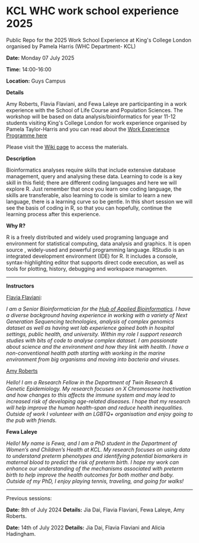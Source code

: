 # KCL WHC work school experience 2025
Public Repo for the 2025 Work School Experience at King's College London organised by Pamela Harris (WHC Department- KCL)

**Date:** Monday 07 July 2025

**Time:** 14:00-16:00

**Location:** Guys Campus 



**Details**

Amy Roberts, Flavia Flaviani, and Fewa Laleye are participanting in a work experience with the School of Life Course and Population Sciences. 
The workshop will be based on data analysis/bioinformatics for year 11-12 students visiting King's College London for work experience organised by Pamela Taylor-Harris and you can read about the [Work Experience Programme here](https://www.kcl.ac.uk/school-work-experience-programme-an-interview-with-pamela-taylor-harris-slcps-technical-manager)

Please visit the [Wiki page](https://github.com/flacchy/KCL_WHC_work_school_experience_2025/wiki) to access the materials.





**Description**

Bioinformatics analyses require skills that include extensive database management, query and analysing these data. Learning to code is a key skill in this field; there are different coding languages and here we will explore R. Just remember that once you learn one coding language, the skills are transferable, also learning to code is similar to learn a new language, there is a learning curve so be gentle. In this short session we will see the basis of coding in R, so that you can hopefully, continue the learning process after this experience.

**Why R?**

R is a freely distributed and widely used programing language and environment for statistical computing, data analysis and graphics. It is open source , widely-used and powerful programming language. RStudio is an integrated development environment (IDE) for R. It includes a console, syntax-highlighting editor that supports direct code execution, as well as tools for plotting, history, debugging and workspace managemen.


------


**Instructors**

[Flavia Flaviani](https://www.kcl.ac.uk/people/flavia-flaviani): 

*I am a Senior Bioinformatician for the [Hub of Applied Bioinformatics](https://hab.sites.er.kcl.ac.uk). I have a diverse background having experience in working with a variety of Next Generation Sequencing technologies, analysis of complex genomics dataset as well as having wet lab experience gained both in hospital settings, public health, and university. Within my role I support research studies with bits of code to analyse complex dataset. 
I am passionate about science and the environment and how they link with health. I have a non-conventional health path starting with working in the marine environment from big organisms and moving into bacteria and viruses.*  


[Amy Roberts](https://www.kcl.ac.uk/people/amy-roberts)

*Hello! I am a Research Fellow in the Department of Twin Research & Genetic Epidemiology. My research focuses on X Chromosome Inactivation and how changes to this affects the immune system and may lead to increased risk of developing age-related diseases. I hope that my research will help improve the human health-span and reduce health inequalities. Outside of work I volunteer with an LGBTQ+ organisation and enjoy going to the pub with friends.*

**Fewa Laleye**

*Hello! My name is Fewa, and I am a PhD student in the Department of Women’s and Children’s Health at KCL. My research focuses on using data to understand preterm phenotypes and identifying potential biomarkers in maternal blood to predict the risk of preterm birth. I hope my work can enhance our understanding of the mechanisms associated with preterm birth to help improve the health outcomes for both mother and baby. Outside of my PhD, I enjoy playing tennis, traveling, and going for walks!*




---------------------------------------
Previous sessions: 

**Date:** 8th of July 2024
**Details:** Jia Dai, Flavia Flaviani, Fewa Laleye, Amy Roberts. 



**Date:** 14th of July 2022 
**Details:** Jia Dai, Flavia Flaviani and Alicia Hadingham. 
  
